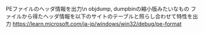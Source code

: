 PEファイルのヘッダ情報を出力\n
objdump, dumpbinの縮小版みたいなもの
ファイルから得たヘッダ情報を以下のサイトのテーブルと照らし合わせて特性を出力
https://learn.microsoft.com/ja-jp/windows/win32/debug/pe-format

